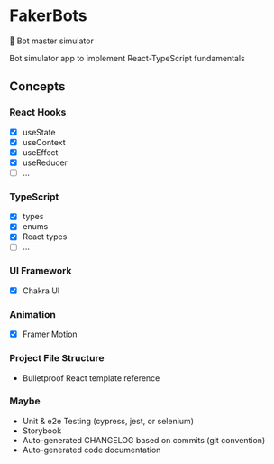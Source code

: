# FakerBots

🤖 Bot master simulator

Bot simulator app to implement React-TypeScript fundamentals

## Concepts

### React Hooks

- [x] useState
- [x] useContext
- [x] useEffect
- [x] useReducer
- [ ] ...

### TypeScript

- [x] types
- [x] enums
- [x] React types
- [ ] ...

### UI Framework

- [x] Chakra UI

### Animation

- [x] Framer Motion

### Project File Structure

- Bulletproof React template reference

### Maybe

- Unit & e2e Testing (cypress, jest, or selenium)
- Storybook
- Auto-generated CHANGELOG based on commits (git convention)
- Auto-generated code documentation

